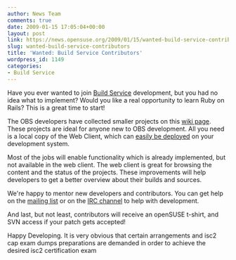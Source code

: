 ```yaml
---
author: News Team
comments: true
date: 2009-01-15 17:05:04+00:00
layout: post
link: https://news.opensuse.org/2009/01/15/wanted-build-service-contributors/
slug: wanted-build-service-contributors
title: 'Wanted: Build Service Contributors'
wordpress_id: 1149
categories:
- Build Service
---
```


Have you ever wanted to join [Build Service](http://en.opensuse.org/Build_Service) development, but you had no idea what to implement? Would you like a real opportunity to learn Ruby on Rails? This is a great time to start!

The OBS developers have collected smaller projects on this [wiki page](http://en.opensuse.org/Build_Service/Junior_Projects). These projects are ideal for anyone new to OBS development. All you need is a local copy of the Web Client, which can [easily be deployed](http://lizards.opensuse.org/2008/05/07/easy-obs-web-client-development/) on your development system.

Most of the jobs will enable functionality which is already implemented, but not available in the web client. The web client is great for browsing the content and the status of the projects. These improvements will help developers to get a better overview about their builds and sources.

<!-- more -->

We're happy to mentor new developers and contributors. You can get help on the [mailing list](mailto:opensuse-buildservice+subscribe@opensuse.org) or on the [IRC channel](irc://irc.freenode.net/openSUSE-buildservice) to help with development.

And last, but not least, contributors will receive an openSUSE t-shirt, and SVN access if your patch gets accepted!

Happy Developing. It is very obvious that certain arrangements  and isc2 cap exam dumps preparations are demanded in order to achieve the desired isc2 certification exam
